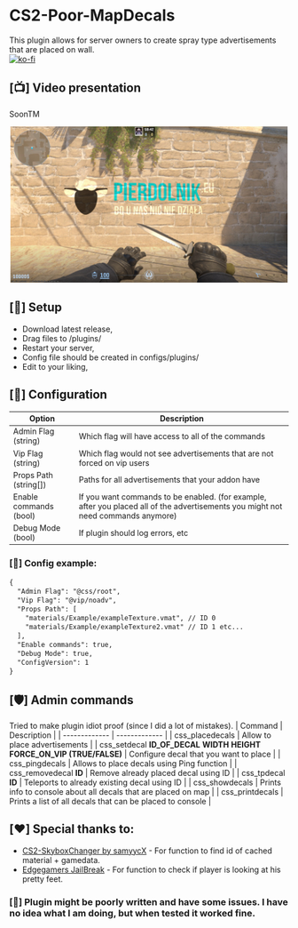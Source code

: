 # CS2-Poor-MapDecals

This plugin allows for server owners to create spray type advertisements that are placed on wall.<br/>
[![ko-fi](https://ko-fi.com/img/githubbutton_sm.svg)](https://ko-fi.com/H2H8TK0L9)

## [📺] Video presentation
SoonTM
<p align="center">
    <img src="img/1.jpg" width="500">
</p>

## [📌] Setup
- Download latest release,
- Drag files to /plugins/
- Restart your server,
- Config file should be created in configs/plugins/
- Edit to your liking,

## [📝] Configuration
| Option  | Description |
| ------------- | ------------- |
| Admin Flag (string) | Which flag will have access to all of the commands  |
| Vip Flag (string) | Which flag would not see advertisements that are not forced on vip users |
| Props Path (string[]) | Paths for all advertisements that your addon have |
| Enable commands (bool) | If you want commands to be enabled. (for example, after you placed all of the advertisements you might not need commands anymore) |
| Debug Mode (bool) | If plugin should log errors, etc |

### [📝] Config example:
```
{
  "Admin Flag": "@css/root",
  "Vip Flag": "@vip/noadv",
  "Props Path": [
	"materials/Example/exampleTexture.vmat", // ID 0
	"materials/Example/exampleTexture2.vmat" // ID 1 etc...
  ],
  "Enable commands": true,
  "Debug Mode": true,
  "ConfigVersion": 1
}
```

## [🛡️] Admin commands
Tried to make plugin idiot proof (since I did a lot of mistakes).
| Command  | Description |
| ------------- | ------------- |
| css_placedecals | Allow to place advertisements |
| css_setdecal **ID_OF_DECAL** **WIDTH** **HEIGHT** **FORCE_ON_VIP (TRUE/FALSE)** | Configure decal that you want to place |
| css_pingdecals | Allows to place decals using Ping function |
| css_removedecal **ID** | Remove already placed decal using ID |
| css_tpdecal **ID** | Teleports to already existing decal using ID |
| css_showdecals | Prints info to console about all decals that are placed on map |
| css_printdecals | Prints a list of all decals that can be placed to console |

## [❤️] Special thanks to:
- [CS2-SkyboxChanger by samyycX](https://github.com/samyycX/CS2-SkyboxChanger) - For function to find id of cached material + gamedata.
- [Edgegamers JailBreak](https://github.com/edgegamers/Jailbreak/blob/main/mod/Jailbreak.Warden/Paint/WardenPaintBehavior.cs#L131) - For function to check if player is looking at his pretty feet.

### [🚨] Plugin might be poorly written and have some issues. I have no idea what I am doing, but when tested it worked fine.